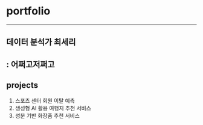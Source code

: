 # portfolio
---
## 데이터 분석가 최세리
: 어쩌고저쩌고
---
## projects
1. 스포츠 센터 회원 이탈 예측
2. 생성형 AI 활용 여행지 추천 서비스
3. 성분 기반 화장품 추천 서비스
